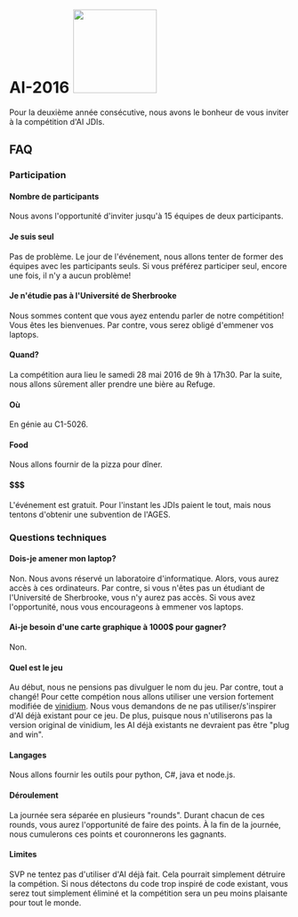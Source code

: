 # AI-2016 <img src="https://github.com/JDIS/ai-2016/blob/master/logo.png" width="150">
Pour la deuxième année consécutive, nous avons le bonheur de vous inviter à la compétition d'AI JDIs.

## FAQ

### Participation
#### Nombre de participants
Nous avons l'opportunité d'inviter jusqu'à 15 équipes de deux participants.

#### Je suis seul
Pas de problème. Le jour de l'événement, nous allons tenter de former des équipes avec les participants seuls.
Si vous préférez participer seul, encore une fois, il n'y a aucun problème!

#### Je n'étudie pas à l'Université de Sherbrooke
Nous sommes content que vous ayez entendu parler de notre compétition! Vous êtes les bienvenues.
Par contre, vous serez obligé d'emmener vos laptops.

#### Quand?
La compétition aura lieu le samedi 28 mai 2016 de 9h à 17h30. Par la suite, nous allons sûrement aller prendre
une bière au Refuge.

#### Où
En génie au C1-5026.

#### Food
Nous allons fournir de la pizza pour dîner.

#### $$$
L'événement est gratuit.
Pour l'instant les JDIs paient le tout, mais nous tentons d'obtenir une subvention de l'AGES.

### Questions techniques
#### Dois-je amener mon laptop?
Non. Nous avons réservé un laboratoire d'informatique. Alors, vous aurez accès à ces ordinateurs.
Par contre, si vous n'êtes pas un étudiant de l'Université de Sherbrooke, vous n'y aurez pas accès.
Si vous avez l'opportunité, nous vous encourageons à emmener vos laptops.

#### Ai-je besoin d'une carte graphique à 1000$ pour gagner?
Non.

#### Quel est le jeu
Au début, nous ne pensions pas divulguer le nom du jeu. Par contre, tout a changé!
Pour cette compétion nous allons utiliser une version fortement modifiée de [vinidium](http://vindinium.org/).
Nous vous demandons de ne pas utiliser/s'inspirer d'AI déjà existant pour ce jeu.
De plus, puisque nous n'utiliserons pas la version original de vinidium, les AI déjà existants ne devraient pas être "plug and win".

#### Langages
Nous allons fournir les outils pour python, C#, java et node.js.

#### Déroulement
La journée sera séparée en plusieurs "rounds". Durant chacun de ces rounds, vous aurez l'opportunité de faire
des points. À la fin de la journée, nous cumulerons ces points et couronnerons les gagnants.

#### Limites
SVP ne tentez pas d'utiliser d'AI déjà fait. Cela pourrait simplement détruire la compétion.
Si nous détectons du code trop inspiré de code existant, vous serez tout simplement éliminé
et la compétition sera un peu moins plaisante pour tout le monde.
